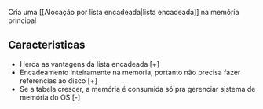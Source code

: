 Cria uma [[Alocação por lista encadeada|lista encadeada]] na memória principal
## Caracteristicas
- Herda as vantagens da lista encadeada [+]
- Encadeamento inteiramente na memória, portanto não precisa fazer referencias ao disco [+]
- Se a tabela crescer, a memória é consumida só pra gerenciar sistema de memória do OS [-]